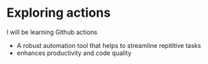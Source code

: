 # Exploring actions
I will be learning Github actions
- A robust automation tool that helps to streamline repititive tasks
- enhances productivity and code quality
